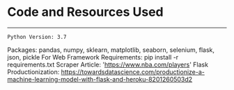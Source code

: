 # Code and Resources Used 
----
```
Python Version: 3.7
```
Packages: pandas, numpy, sklearn, matplotlib, seaborn, selenium, flask, json, pickle
For Web Framework Requirements: pip install -r requirements.txt
Scraper Article: 'https://www.nba.com/players'
Flask Productionization: https://towardsdatascience.com/productionize-a-machine-learning-model-with-flask-and-heroku-8201260503d2
